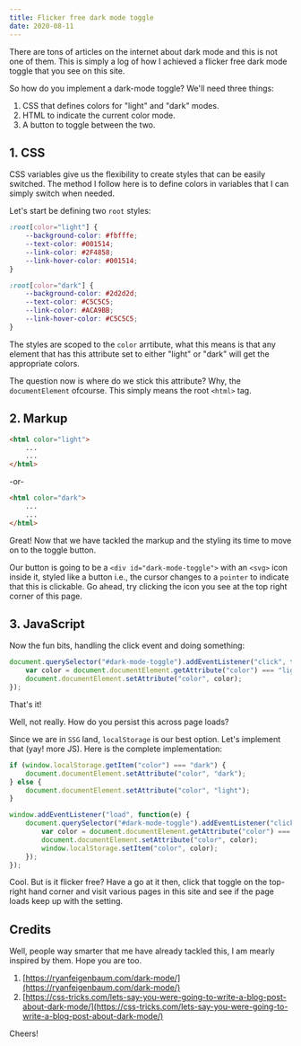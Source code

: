 ```yaml
---
title: Flicker free dark mode toggle
date: 2020-08-11
---
```

There are tons of articles on the internet about dark mode and this is not one of them. This is simply a log of how I achieved a flicker free dark mode toggle that you see on this site.

So how do you implement a dark-mode toggle? We'll need three things:

1. CSS that defines colors for "light" and "dark" modes.
2. HTML to indicate the current color mode.
3. A button to toggle between the two.

## 1. CSS

CSS variables give us the flexibility to create styles that can be easily switched. The method I follow here is to define colors in variables that I can simply switch when needed.

Let's start be defining two `root` styles:

```css
:root[color="light"] {
    --background-color: #fbfffe;
    --text-color: #001514;
    --link-color: #2F4858;
    --link-hover-color: #001514;
}

:root[color="dark"] {
    --background-color: #2d2d2d;
    --text-color: #C5C5C5;
    --link-color: #ACA9BB;
    --link-hover-color: #C5C5C5;
}
```

The styles are scoped to the `color` arrtibute, what this means is that any element that has this attribute set to either "light" or "dark" will get the appropriate colors.

The question now is where do we stick this attribute? Why, the `documentElement` ofcourse. This simply means the root `<html>` tag.

## 2. Markup

```html
<html color="light">
    ...
    ...
</html>
```

-or-

```html
<html color="dark">
    ...
    ...
</html>
```

Great! Now that we have tackled the markup and the styling its time to move on to the toggle button.

Our button is going to be a `<div id="dark-mode-toggle">` with an `<svg>` icon inside it, styled like a button i.e., the cursor changes to a `pointer` to indicate that this is clickable. Go ahead, try clicking the icon you see at the top right corner of this page.

## 3. JavaScript

Now the fun bits, handling the click event and doing something:

```js
document.querySelector("#dark-mode-toggle").addEventListener("click", function() {
    var color = document.documentElement.getAttribute("color") === "light" ? "dark" : "light";
    document.documentElement.setAttribute("color", color);
});
```

That's it!

Well, not really. How do you persist this across page loads?

Since we are in `SSG` land, `localStorage` is our best option. Let's implement that (yay! more JS). Here is the complete implementation:

```js
if (window.localStorage.getItem("color") === "dark") {
    document.documentElement.setAttribute("color", "dark");
} else {
    document.documentElement.setAttribute("color", "light");
}

window.addEventListener("load", function(e) {
    document.querySelector("#dark-mode-toggle").addEventListener("click", function() {
        var color = document.documentElement.getAttribute("color") === "light" ? "dark" : "light";
        document.documentElement.setAttribute("color", color);
        window.localStorage.setItem("color", color);
    });
});
```

Cool. But is it flicker free? Have a go at it then, click that toggle on the top-right hand corner and visit various pages in this site and see if the page loads keep up with the setting.

## Credits

Well, people way smarter that me have already tackled this, I am mearly inspired by them. Hope you are too.

1. [https://ryanfeigenbaum.com/dark-mode/](https://ryanfeigenbaum.com/dark-mode/)
2. [https://css-tricks.com/lets-say-you-were-going-to-write-a-blog-post-about-dark-mode/](https://css-tricks.com/lets-say-you-were-going-to-write-a-blog-post-about-dark-mode/)

Cheers!
